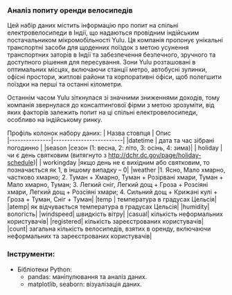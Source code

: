 ### Аналіз попиту оренди велосипедів
Цей набір даних містить інформацію про попит на спільні електровелосипеди в Індії, що надаються провідним індійським постачальником мікромобільності Yulu. Ця компанія пропонує унікальні транспортні засоби для щоденних поїздок з метою усунення транспортних заторів в Індії та забезпечення безпечного, зручного та доступного рішення для пересування. Зони Yulu розташовані в оптимальних місцях, включаючи станції метро, автобусні зупинки, офісні простори, житлові райони та корпоративні офіси, щоб полегшити поїздки на перші та останні кілометри.

Останнім часом Yulu зіткнулася зі значними зниженнями доходів, тому компанія звернулася до консалтингової фірми з метою зрозуміти, від яких факторів залежить попит на ці спільні електровелосипеди, особливо на індійському ринку.

Профіль колонок набору даних:
| Назва стовпця          | Опис                     
|---------------|-------------------------|
|datetime        | дата та час зібрані погодинно |
|season          |сезон (1: весна, 2: літо, 3: осінь, 4: зима)|
| holiday        |чи є день святковим (витягнуто з http://dchr.dc.gov/page/holiday-schedule)|
| workingday      |якщо день не є вихідним або святковим, то позначається як 1, в іншому випадку – 0|
|weather      |1. Ясно, Мало хмарно, частково хмарно; 2. Туман + Хмарно, Туман + Розірвані хмари, Туман + Мало хмарно, Туман; 3. Легкий сніг, Легкий дощ + Гроза + Розсіяні хмари, Легкий дощ + Розсіяні хмари; 4. Сильний дощ + Крижані кулі + Гроза + Туман, Сніг + Туман|
|temp | температура в градусах Цельсія|
|atemp| як відчувається температура в градусах Цельсія|
|humidity| вологість|
|windspeed| швидкість вітру|
|casual| кількість неформальних користувачів|
|registered| кількість зареєстрованих користувачів|
|count| загальна кількість велосипедів, взятих в оренду, включаючи неформальних та зареєстрованих користувачів|

### Інструменти:
- Бібліотеки Python:
  - pandas: маніпулювання та аналіз даних.
  - matplotlib, seaborn: візуалізація даних.
 
    
